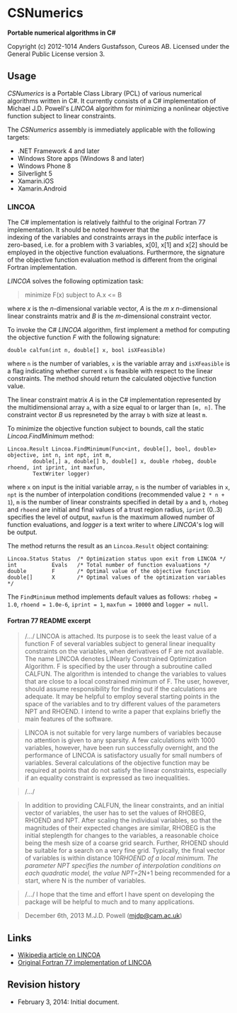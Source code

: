 # CSNumerics

<b>Portable numerical algorithms in C#</b>

Copyright (c) 2012-1014 Anders Gustafsson, Cureos AB. Licensed under the General Public License version 3.<br />

## Usage

*CSNumerics* is a Portable Class Library (PCL) of various numerical algorithms written in C#. It currently consists of a C# implementation of Michael J.D. Powell's *LINCOA* 
algorithm for minimizing a nonlinear objective function subject to linear constraints.

The *CSNumerics* assembly is immediately applicable with the following targets:

* .NET Framework 4 and later
* Windows Store apps (Windows 8 and later)
* Windows Phone 8
* Silverlight 5
* Xamarin.iOS
* Xamarin.Android

### LINCOA

The C# implementation is relatively faithful to the original Fortran 77 implementation. It should be noted however that the  
indexing of the variables and constraints arrays in the *public* interface is zero-based, i.e. for a problem with 3 variables, x[0],
x[1] and x[2] should be employed in the objective function evaluations. Furthermore, the signature of the objective function
evaluation method is different from the original Fortran implementation.

*LINCOA* solves the following optimization task:

> minimize F(x)
> subject to A.x <= B

where *x* is the *n*-dimensional variable vector, *A* is the *m x n*-dimensional linear constraints matrix and *B* is the *m*-dimensional constraint vector.

To invoke the C# *LINCOA* algorithm, first implement a method for computing the objective function *F* with the following signature:

    double calfun(int n, double[] x, bool isXFeasible)

where `n` is the number of variables, `x` is the variable array and `isXFeasible` is a flag indicating whether current `x` is feasible with respect to the linear constraints. 
The method should return the calculated objective function value.

The linear constraint matrix *A* is in the C# implementation represented by the multidimensional array `a`, with a size equal to or larger than `[m, n]`. The constraint vector *B* us represneted by the array `b` with size at least `m`.

To minimize the objective function subject to bounds, call the static _Lincoa.FindMinimum_ method:

    Lincoa.Result Lincoa.FindMinimum(Func<int, double[], bool, double> objective, int n, int npt, int m,
            double[,] a, double[] b, double[] x, double rhobeg, double rhoend, int iprint, int maxfun, 
			TextWriter logger)

where `x` on input is the initial variable array, `n` is the number of variables in `x`, `npt` is the number
of interpolation conditions (recommended value `2 * n + 1`), `m` is the number of linear constraints specified in detail by `a` and `b`, `rhobeg` and `rhoend` 
are initial and final values of a trust region radius, `iprint` (0..3) specifies the level of output, `maxfun` is the maximum allowed number of function evaluations, 
and _logger_ is a text writer to where *LINCOA*'s log will be output. 

The method returns the result as an `Lincoa.Result` object containing:

    Lincoa.Status Status  /* Optimization status upon exit from LINCOA */
	int           Evals   /* Total number of function evaluations */
	double        F       /* Optimal value of the objective function
	double[]      X       /* Optimal values of the optimization variables */

The `FindMinimum` method implements default values as follows: `rhobeg = 1.0`, `rhoend = 1.0e-6`, `iprint = 1`, `maxfun = 10000` and `logger = null`. 

#### Fortran 77 README excerpt

> /.../ LINCOA is attached. Its purpose is to seek the least value of a function F of several variables subject to general linear inequality constraints on the variables, when derivatives of F are not available. The name LINCOA denotes LINearly Constrained Optimization Algorithm. F is specified by the user through a subroutine called CALFUN. The algorithm is intended to change the variables to values that are close to a local constrained minimum of F. The user, however, should assume responsibility for finding out if the calculations are adequate. It may be helpful to employ several starting points in the space of the variables and to try different values of the parameters NPT and RHOEND. I intend to write a paper that explains briefly the main features of the software.

> LINCOA is not suitable for very large numbers of variables because no attention is given to any sparsity. A few calculations with 1000 variables, however, have been run successfully overnight, and the performance of LINCOA is satisfactory usually for small numbers of variables. Several calculations of the objective function may be required at points that do not satisfy the linear constraints, especially if an equality constraint is expressed as two inequalities.

> /.../

> In addition to providing CALFUN, the linear constraints, and an initial vector of variables, the user has to set the values of RHOBEG, RHOEND and NPT. After scaling the individual variables, so that the magnitudes of their expected changes are similar, RHOBEG is the initial steplength for changes to the variables, a reasonable choice being the mesh size of a coarse grid search. Further, RHOEND should be suitable for a search on a very fine grid. Typically, the final vector of variables is within distance 10*RHOEND of a local minimum. The parameter NPT specifies the number of interpolation conditions on each quadratic model, the value NPT=2*N+1 being recommended for a start, where N is the number of variables.

> /.../ I hope that the time and effort I have spent on developing the package will be helpful to much  and to many applications.

> December 6th, 2013                    M.J.D. Powell (mjdp@cam.ac.uk)

## Links

* [Wikipedia article on LINCOA](http://en.wikipedia.org/wiki/LINCOA)
* [Original Fortran 77 implementation of LINCOA](http://plato.asu.edu/ftp/lincoa.zip)

## Revision history

* February 3, 2014: Initial document.
